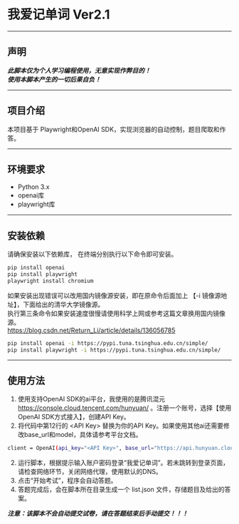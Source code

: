 # 我爱记单词 Ver2.1

---

## 声明
***此脚本仅为个人学习编程使用，无意实现作弊目的！***  
***使用本脚本产生的一切后果自负！***

---

## 项目介绍
本项目基于 Playwright和OpenAI SDK，实现浏览器的自动控制，题目爬取和作答。

---

## 环境要求
* Python 3.x
* openai库
* playwright库

---

## 安装依赖
请确保安装以下依赖库， 在终端分别执行以下命令即可安装。
```bash
pip install openai
pip install playwright
playwright install chromium
```
如果安装出现错误可以改用国内镜像源安装，即在原命令后面加上 【-i 镜像源地址】，下面给出的清华大学镜像源。  
执行第三条命令如果安装速度很慢请使用科学上网或参考这篇文章换用国内镜像源。  
https://blog.csdn.net/Return_Li/article/details/136056785
```bash
pip install openai -i https://pypi.tuna.tsinghua.edu.cn/simple/
pip install playwright -i https://pypi.tuna.tsinghua.edu.cn/simple/
```

---

## 使用方法
1. 使用支持OpenAI SDK的ai平台，我使用的是腾讯混元 https://console.cloud.tencent.com/hunyuan/ 。注册一个账号，选择【使用OpenAI SDK方式接入】，创建API Key。
2. 将代码中第12行的 \<API Key\> 替换为你的API Key。如果使用其他ai还需要修改base_url和model，具体请参考平台文档。

```bash
client = OpenAI(api_key="<API Key>", base_url="https://api.hunyuan.cloud.tencent.com/v1")
```

2. 运行脚本，根据提示输入账户密码登录“我爱记单词”。若未跳转到登录页面，请检查网络环节，关闭网络代理，使用默认的DNS。
3. 点击“开始考试”，程序会自动答题。
4. 答题完成后，会在脚本所在目录生成一个 list.json 文件，存储题目及给出的答案。  

***注意：该脚本不会自动提交试卷，请在答题结束后手动提交！！！***

